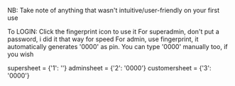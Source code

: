 
NB: Take note of anything that wasn't intuitive/user-friendly on your first use

To LOGIN: 
Click the fingerprint icon to use it
For superadmin, don't put a password, i did it that way for speed
For admin, use fingerprint, it automatically generates '0000' as pin. You can type '0000' manually too, if you wish

supersheet = {'1': ''}
adminsheet = {'2': '0000'}
customersheet = {'3': '0000'}
